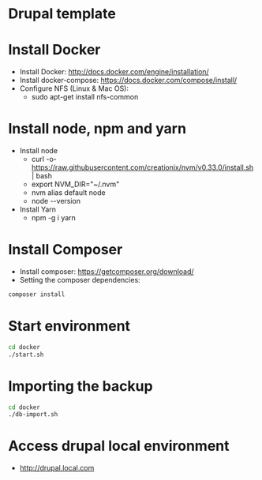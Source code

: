# Drupal template

# Install Docker

- Install Docker: http://docs.docker.com/engine/installation/
- Install docker-compose: https://docs.docker.com/compose/install/
- Configure NFS (Linux & Mac OS):
  - sudo apt-get install nfs-common

# Install node, npm and yarn

- Install node
  - curl -o- https://raw.githubusercontent.com/creationix/nvm/v0.33.0/install.sh | bash
  - export NVM_DIR="~/.nvm"
  - nvm alias default node
  - node --version
- Install Yarn
  - npm -g i yarn

# Install Composer

- Install composer: https://getcomposer.org/download/
- Setting the composer dependencies:

```bash
composer install
```

# Start environment

```bash
cd docker
./start.sh
```
# Importing the backup

```bash
cd docker
./db-import.sh
```

# Access drupal local environment
- http://drupal.local.com